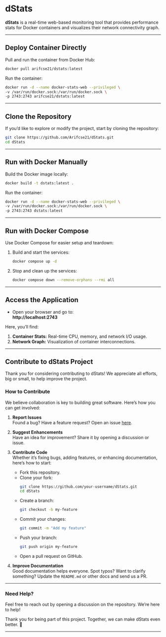 
# **dStats**

**dStats** is a real-time web-based monitoring tool that provides performance stats for Docker containers and visualizes their network connectivity graph.

---

## **Deploy Container Directly**
Pull and run the container from Docker Hub:

```bash
docker pull arifcse21/dstats:latest
```

Run the container:

```bash
docker run -d --name docker-stats-web --privileged \
-v /var/run/docker.sock:/var/run/docker.sock \
-p 2743:2743 arifcse21/dstats:latest
```

---

## **Clone the Repository**

If you’d like to explore or modify the project, start by cloning the repository:

```bash
git clone https://github.com/Arifcse21/dStats.git
cd dStats
```

---

## **Run with Docker Manually**

Build the Docker image locally:

```bash
docker build -t dstats:latest .
```

Run the container:

```bash
docker run -d --name docker-stats-web --privileged \
-v /var/run/docker.sock:/var/run/docker.sock \
-p 2743:2743 dstats:latest
```

---

## **Run with Docker Compose**

Use Docker Compose for easier setup and teardown:

1. Build and start the services:

   ```bash
   docker compose up -d
   ```

2. Stop and clean up the services:

   ```bash
   docker compose down --remove-orphans --rmi all
   ```

---

## **Access the Application**

- Open your browser and go to:  
  **http://localhost:2743**

Here, you’ll find:
1. **Container Stats:** Real-time CPU, memory, and network I/O usage.
2. **Network Graph:** Visualization of container interconnections.

---

## **Contribute to dStats Project**

Thank you for considering contributing to dStats! We appreciate all efforts, big or small, to help improve the project.

### **How to Contribute**

We believe collaboration is key to building great software. Here’s how you can get involved:

1. **Report Issues**  
   Found a bug? Have a feature request? Open an issue [here](https://github.com/Arifcse21/dStats/issues).

2. **Suggest Enhancements**  
   Have an idea for improvement? Share it by opening a discussion or issue.

3. **Contribute Code**  
   Whether it’s fixing bugs, adding features, or enhancing documentation, here’s how to start:
   - Fork this repository.
   - Clone your fork:  
     ```bash
     git clone https://github.com/your-username/dStats.git
     cd dStats
     ```
   - Create a branch:  
     ```bash
     git checkout -b my-feature
     ```
   - Commit your changes:  
     ```bash
     git commit -m "Add my feature"
     ```
   - Push your branch:  
     ```bash
     git push origin my-feature
     ```
   - Open a pull request on GitHub.

4. **Improve Documentation**  
   Good documentation helps everyone. Spot typos? Want to clarify something? Update the `README.md` or other docs and send us a PR.

---

### **Need Help?**

Feel free to reach out by opening a discussion on the repository. We’re here to help!  

Thank you for being part of this project. Together, we can make dStats even better. 🎉

--- 
